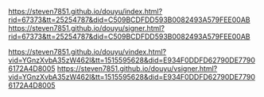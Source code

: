 https://steven7851.github.io/douyu/index.html?rid=67373&tt=25254787&did=C509BCDFDD593B0082493A579FEE00AB
https://steven7851.github.io/douyu/signer.html?rid=67373&tt=25254787&did=C509BCDFDD593B0082493A579FEE00AB

https://steven7851.github.io/douyu/vindex.html?vid=YGnzXvbA35zW462l&tt=1515595628&did=E934F0DDFD62790DE77906172A4D8005
https://steven7851.github.io/douyu/vsigner.html?vid=YGnzXvbA35zW462l&tt=1515595628&did=E934F0DDFD62790DE77906172A4D8005
